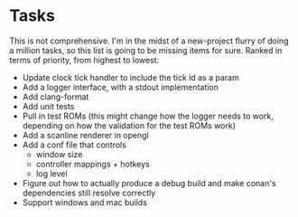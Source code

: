 # Tasks

This is not comprehensive. I'm in the midst of a new-project flurry of doing a million tasks, so this list is going to be missing items for sure. Ranked in terms of priority, from highest to lowest:

- Update clock tick handler to include the tick id as a param
- Add a logger interface, with a stdout implementation
- Add clang-format
- Add unit tests
- Pull in test ROMs (this might change how the logger needs to work, depending on how the validation for the test ROMs work)
- Add a scanline renderer in opengl
- Add a conf file that controls
  - window size
  - controller mappings + hotkeys
  - log level
- Figure out how to actually produce a debug build and make conan's dependencies still resolve correctly
- Support windows and mac builds


